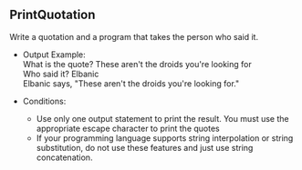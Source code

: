 ## PrintQuotation

Write a quotation and a program that takes the person who said it.

* Output Example:
	<br>What is the quote? These aren't the droids you're looking for
	<br>Who said it? Elbanic
	<br>Elbanic says, "These aren't the droids you're looking for."

* Conditions:
	* Use only one output statement to print the result. You must use the appropriate escape character to print the quotes
	* If your programming language supports string interpolation or string substitution, do not use these features and just use string concatenation.

